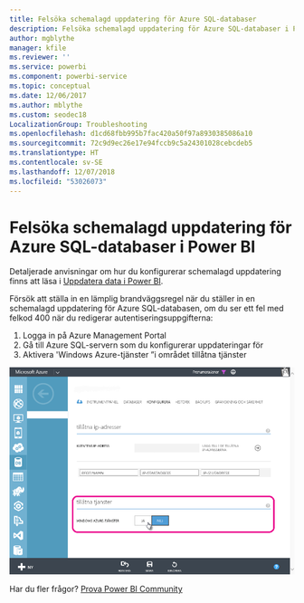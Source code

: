 ```yaml
---
title: Felsöka schemalagd uppdatering för Azure SQL-databaser
description: Felsöka schemalagd uppdatering för Azure SQL-databaser i Power BI
author: mgblythe
manager: kfile
ms.reviewer: ''
ms.service: powerbi
ms.component: powerbi-service
ms.topic: conceptual
ms.date: 12/06/2017
ms.author: mblythe
ms.custom: seodec18
LocalizationGroup: Troubleshooting
ms.openlocfilehash: d1cd68fbb995b7fac420a50f97a8930385086a10
ms.sourcegitcommit: 72c9d9ec26e17e94fccb9c5a24301028cebcdeb5
ms.translationtype: HT
ms.contentlocale: sv-SE
ms.lasthandoff: 12/07/2018
ms.locfileid: "53026073"
---
```

# <a name="troubleshooting-scheduled-refresh-for-azure-sql-databases-in-power-bi"></a>Felsöka schemalagd uppdatering för Azure SQL-databaser i Power BI
Detaljerade anvisningar om hur du konfigurerar schemalagd uppdatering finns att läsa i [Uppdatera data i Power BI](refresh-data.md).

Försök att ställa in en lämplig brandväggsregel när du ställer in en schemalagd uppdatering för Azure SQL-databasen, om du ser ett fel med felkod 400 när du redigerar autentiseringsuppgifterna:

1. Logga in på Azure Management Portal
2. Gå till Azure SQL-servern som du konfigurerar uppdateringar för
3. Aktivera 'Windows Azure-tjänster ”i området tillåtna tjänster

![Tjänster som tillåts av Azure](media/service-admin-troubleshooting-scheduled-refresh-azure-sql-databases/azurerefresh.png)  

Har du fler frågor? [Prova Power BI Community](http://community.powerbi.com/)


